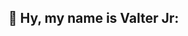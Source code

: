 
## 👋  Hy, my name is Valter Jr: 
<!--
Graduated in Computer Science, Frontend developer with 9+ years of experience in projecting and maintaining Web applications using HTML, CSS, JS, Angular, React, IONIC and others frameworks.

## About Me

- 🔭 I’m currently working on Angular projects

- 🌱 I’m currently learning about scalability, performance in javascript apps. 

- 👯 I’m looking to collaborate on react/node projects.

- 🤔 I’m looking for help with scalability, performance in node. 

- 💬 Ask me about anything :)

- 📫 How to reach me: Just scream  my name and I'll be there. 😄

- 😄 Pronouns: happy

- ⚡ Fun fact: I'm from Brazil, but living i n Paraguay. 
--!>

